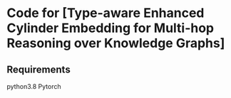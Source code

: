 # Code for [Type-aware Enhanced Cylinder Embedding for Multi-hop Reasoning over Knowledge Graphs]

## Requirements
python3.8
Pytorch

